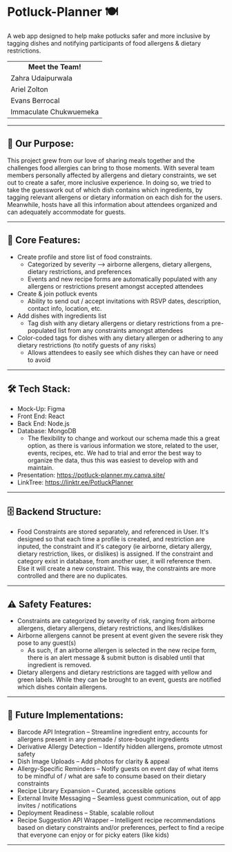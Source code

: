 # Potluck-Planner 🍽️
A web app designed to help make potlucks safer and more inclusive by tagging dishes and notifying participants of food allergens & dietary restrictions.

<table>
  <tr>
    <td style="text-align: center;"><strong>  Meet the Team! </td>
  </tr>
  <tr>
    <td>Zahra Udaipurwala</td>   
  </tr>
  <tr>
     <td>Ariel Zolton</td>
  </tr>
  <tr>
     <td>Evans Berrocal</td>
  </tr>
  <tr>
     <td>Immaculate Chukwuemeka</td>
  </tr>
</table>

---
## 🎯 Our Purpose:
This project grew from our love of sharing meals together and the challenges food allergies can bring to those moments. With several team members personally affected by allergens and dietary constraints, we set out to create a safer, more inclusive experience. In doing so, we tried to take the guesswork out of which dish contains which ingredients, by tagging relevant allergens or dietary information on each dish for the users. Meanwhile, hosts have all this information about attendees organized and can adequately accommodate for guests.

---
##  📌 Core Features:
  * Create profile and store list of food constraints.
     * Categorized by severity --> airborne allergens, dietary allergens, dietary restrictions, and preferences
     * Events and new recipe forms are automatically populated with any allergens or restrictions present amongst accepted attendees
  * Create & join potluck events
     * Ability to send out / accept invitations with RSVP dates, description, contact info, location, etc.
  * Add dishes with ingredients list
     * Tag dish with any dietary allergens or dietary restrictions from a pre-populated list from any constraints amongst attendees  
  * Color-coded tags for dishes with any dietary allergen or adhering to any dietary restrictions (to notify guests of any risks)
      * Allows attendees to easily see which dishes they can have or need to avoid    

----
## 🛠️ Tech Stack:   
- Mock-Up: Figma  
- Front End: React  
- Back End: Node.js
- Database: MongoDB
    - The flexibility to change and workout our schema made this a great option, as there is various information we store, related to the user, events, recipes, etc. We had to trial and error the best way to organize the data, thus this was easiest to develop with and maintain.
- Presentation: https://potluck-planner.my.canva.site/
- LinkTree: https://linktr.ee/PotluckPlanner

---
## 🗄️ Backend Structure:
  * Food Constraints are stored separately, and referenced in User. It's designed so that each time a profile is created, and restriction are inputed, the constraint and it's category (ie airborne, dietary allergy, dietary restriction, likes, or dislikes) is assigned. If the constraint and category exist in database, from another user, it will reference them. Else it will create a new constraint. This way, the constraints are more controlled and there are no duplicates.

---
## ⚠️ Safety Features:
  * Constraints are categorized by severity of risk, ranging from airborne allergens, dietary allergens, dietary restrictions, and likes/dislikes
  * Airborne allergens cannot be present at event given the severe risk they pose to any guest(s)
      * As such, if an airborne allergen is selected in the new recipe form, there is an alert message & submit button is disabled until that ingredient is removed.
  * Dietary allergens and dietary restrictions are tagged with yellow and green labels. While they can be brought to an event, guests are notified which dishes contain allergens.

---
## 🤖 Future Implementations:    
  * Barcode API Integration – Streamline ingredient entry, accounts for allergens present in any premade / store-bought ingredients
  * Derivative Allergy Detection – Identify hidden allergens, promote utmost safety
  * Dish Image Uploads – Add photos for clarity & appeal
  * Allergy-Specific Reminders – Notify guests on event day of what items to be mindful of / what are safe to consume based on their dietary constraints
  * Recipe Library Expansion – Curated, accessible options
  * External Invite Messaging – Seamless guest communication, out of app invites / notifications
  * Deployment Readiness – Stable, scalable rollout
  * Recipe Suggestion API Wrapper – Intelligent recipe recommendations based on dietary constraints and/or preferences, perfect to find a recipe that everyone can enjoy or for picky eaters (like kids)

---





